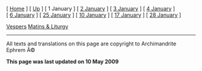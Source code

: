\[ [Home](index.md) \] \[ [Up](jan-int.md) \] \[ 1 January \] \[ [2 January](jan02.md) \] \[ [3 January](3_january.md) \] \[ [4 January](4_january.md) \] \[ [6 January](6january.md) \] \[ [25 January](25_january.md) \] \[ [10 January](10_january.md) \] \[ [17 January](17%20January.md) \] \[ [28 January](28_january.md) \]

[Vespers](01janVes.md)
[Matins & Liturgy](01janMat.md)

------------------------------------------------------------------------

All texts and translations on this page are copyright to
Archimandrite Ephrem Â©

**This page was last updated on 10 May 2009**
